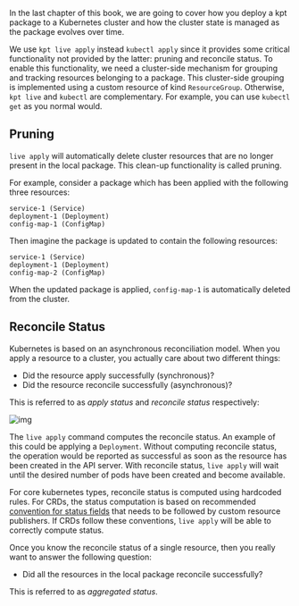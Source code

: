 In the last chapter of this book, we are going to cover how you deploy a kpt
package to a Kubernetes cluster and how the cluster state is managed as the
package evolves over time.

We use `kpt live apply` instead `kubectl apply` since it provides some critical
functionality not provided by the latter: pruning and reconcile status. To
enable this functionality, we need a cluster-side mechanism for grouping and
tracking resources belonging to a package. This cluster-side grouping is
implemented using a custom resource of kind `ResourceGroup`. Otherwise,
`kpt live` and `kubectl` are complementary. For example, you can use
`kubectl get` as you normal would.

## Pruning

`live apply` will automatically delete cluster resources that are no longer
present in the local package. This clean-up functionality is called pruning.

For example, consider a package which has been applied with the following three
resources:

```
service-1 (Service)
deployment-1 (Deployment)
config-map-1 (ConfigMap)
```

Then imagine the package is updated to contain the following resources:

```
service-1 (Service)
deployment-1 (Deployment)
config-map-2 (ConfigMap)
```

When the updated package is applied, `config-map-1` is automatically deleted
from the cluster.

## Reconcile Status

Kubernetes is based on an asynchronous reconciliation model. When you apply a
resource to a cluster, you actually care about two different things:

- Did the resource apply successfully (synchronous)?
- Did the resource reconcile successfully (asynchronous)?

This is referred to as _apply status_ and _reconcile status_ respectively:

![img](/static/images/status.svg)

The `live apply` command computes the reconcile status. An example of this could
be applying a `Deployment`. Without computing reconcile status, the operation
would be reported as successful as soon as the resource has been created in the
API server. With reconcile status, `live apply` will wait until the desired
number of pods have been created and become available.

For core kubernetes types, reconcile status is computed using hardcoded rules.
For CRDs, the status computation is based on recommended [convention for status
fields] that needs to be followed by custom resource publishers. If CRDs follow
these conventions, `live apply` will be able to correctly compute status.

Once you know the reconcile status of a single resource, then you really want to
answer the following question:

- Did all the resources in the local package reconcile successfully?

This is referred to as _aggregated status_.

[convention for status fields]: /reference/schema/crd-status-convention/
